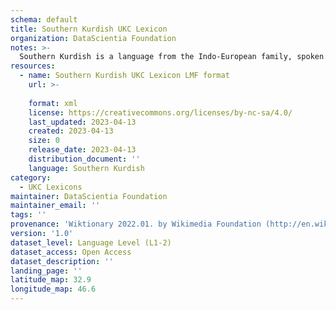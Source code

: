```yaml
---
schema: default
title: Southern Kurdish UKC Lexicon
organization: DataScientia Foundation
notes: >-
  Southern Kurdish is a language from the Indo-European family, spoken in Eurasia. The UKC Lexicon of Southern Kurdish is represented as a lexico-semantic network. It consists of words, word senses, synsets, as well as sense-level and synset-level relationships.
resources:
  - name: Southern Kurdish UKC Lexicon LMF format
    url: >-
      
    format: xml
    license: https://creativecommons.org/licenses/by-nc-sa/4.0/
    last_updated: 2023-04-13
    created: 2023-04-13
    size: 0
    release_date: 2023-04-13
    distribution_document: ''
    language: Southern Kurdish
category:
  - UKC Lexicons
maintainer: DataScientia Foundation
maintainer_email: ''
tags: ''
provenance: 'Wiktionary 2022.01. by Wikimedia Foundation (http://en.wiktionary.org); Princeton WordNet 2.1 by Princeton University (https://wordnet.princeton.edu)'
version: '1.0'
dataset_level: Language Level (L1-2)
dataset_access: Open Access
dataset_description: ''
landing_page: ''
latitude_map: 32.9
longitude_map: 46.6
---
```

